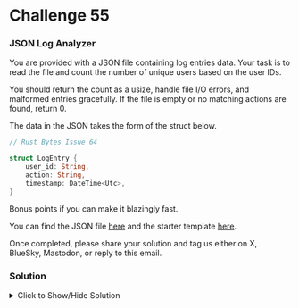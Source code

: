 # Challenge 55

### JSON Log Analyzer

You are provided with a JSON file containing log entries data. Your task is to read the file and count the number of unique users based on the user IDs.

You should return the count as a usize, handle file I/O errors, and malformed entries gracefully. If the file is empty or no matching actions are found, return 0.

The data in the JSON takes the form of the struct below.

```rust
// Rust Bytes Issue 64

struct LogEntry {
    user_id: String,
    action: String,
    timestamp: DateTime<Utc>,
}

```

Bonus points if you can make it blazingly fast.

You can find the JSON file [here](https://github.com/Rust-Bytes/json/blob/main/activity_log.json) and the starter template [here](https://github.com/Rust-Bytes/json).

Once completed, please share your solution and tag us either on X, BlueSky, Mastodon, or reply to this email.

### Solution

<details>
<summary>Click to Show/Hide Solution</summary>

Check out this submitted solution from [Suhas Ghorpadkar](https://play.rust-lang.org/?version=stable&mode=debug&edition=2024&gist=bd7c24de602adc87ba25cdd654b5352e)

</details>
